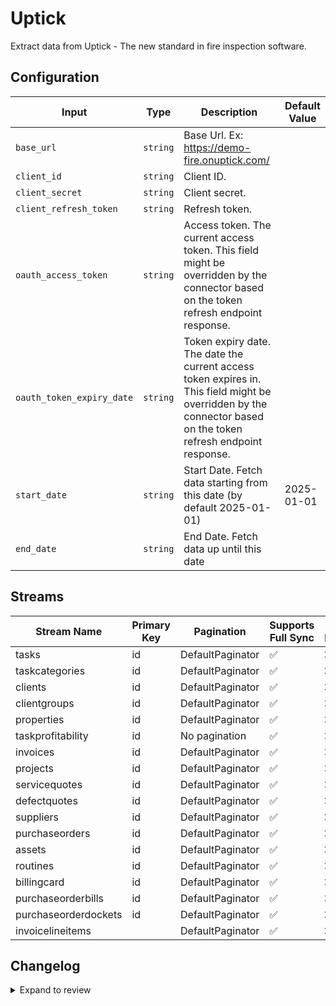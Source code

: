 # Uptick
Extract data from Uptick - The new standard in
fire inspection software.

## Configuration

| Input | Type | Description | Default Value |
|-------|------|-------------|---------------|
| `base_url` | `string` | Base Url. Ex: https://demo-fire.onuptick.com/ |  |
| `client_id` | `string` | Client ID.  |  |
| `client_secret` | `string` | Client secret.  |  |
| `client_refresh_token` | `string` | Refresh token.  |  |
| `oauth_access_token` | `string` | Access token. The current access token. This field might be overridden by the connector based on the token refresh endpoint response. |  |
| `oauth_token_expiry_date` | `string` | Token expiry date. The date the current access token expires in. This field might be overridden by the connector based on the token refresh endpoint response. |  |
| `start_date` | `string` | Start Date. Fetch data starting from this date (by default 2025-01-01) | 2025-01-01 |
| `end_date` | `string` | End Date. Fetch data up until this date |  |

## Streams
| Stream Name | Primary Key | Pagination | Supports Full Sync | Supports Incremental |
|-------------|-------------|------------|---------------------|----------------------|
| tasks | id | DefaultPaginator | ✅ |  ❌  |
| taskcategories | id | DefaultPaginator | ✅ |  ❌  |
| clients | id | DefaultPaginator | ✅ |  ❌  |
| clientgroups | id | DefaultPaginator | ✅ |  ❌  |
| properties | id | DefaultPaginator | ✅ |  ❌  |
| taskprofitability | id | No pagination | ✅ |  ❌  |
| invoices | id | DefaultPaginator | ✅ |  ❌  |
| projects | id | DefaultPaginator | ✅ |  ❌  |
| servicequotes | id | DefaultPaginator | ✅ |  ❌  |
| defectquotes | id | DefaultPaginator | ✅ |  ❌  |
| suppliers | id | DefaultPaginator | ✅ |  ❌  |
| purchaseorders | id | DefaultPaginator | ✅ |  ❌  |
| assets | id | DefaultPaginator | ✅ |  ❌  |
| routines | id | DefaultPaginator | ✅ |  ❌  |
| billingcard | id | DefaultPaginator | ✅ |  ❌  |
| purchaseorderbills | id | DefaultPaginator | ✅ |  ❌  |
| purchaseorderdockets | id | DefaultPaginator | ✅ |  ❌  |
| invoicelineitems |  | DefaultPaginator | ✅ |  ❌  |

## Changelog

<details>
  <summary>Expand to review</summary>

| Version          | Date              | Pull Request | Subject        |
|------------------|-------------------|--------------|----------------|
| 0.0.1 | 2025-06-10 | | Initial release by [@sajarin](https://github.com/sajarin) via Connector Builder |

</details>

